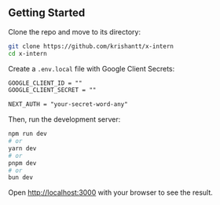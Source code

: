 

## Getting Started

Clone the repo and move to its directory:

```bash
git clone https://github.com/krishantt/x-intern
cd x-intern
```

Create a `.env.local` file with Google Client Secrets:

```txt
GOOGLE_CLIENT_ID = ""
GOOGLE_CLIENT_SECRET = ""

NEXT_AUTH = "your-secret-word-any"
```


Then, run the development server:

```bash
npm run dev
# or
yarn dev
# or
pnpm dev
# or
bun dev
```

Open [http://localhost:3000](http://localhost:3000) with your browser to see the result.


